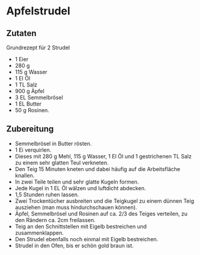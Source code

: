# Apfelstrudel

## Zutaten

Grundrezept für 2 Strudel

* 1 Eier
* 280 g
* 115 g Wasser 
* 1 El Öl
* 1 TL Salz
* 900 g Äpfel
* 3 EL Semmelbrösel
* 1 EL Butter
* 50 g Rosinen.

## Zubereitung

* Semmelbrösel in Butter rösten.
* 1 Ei verquirlen.
* Dieses mit 280 g Mehl, 115 g Wasser, 1 El Öl und 1 gestrichenen TL Salz zu einem sehr glatten Teul verkneten.
* Den Teig 15 Minuten kneten und dabei häufig auf die Arbeitsfläche knallen.
* In zwei Teile teilen und sehr glatte Kugeln formen.
* Jede Kugel in 1 EL Öl wälzen und luftdicht abdecken.
* 1,5 Stunden ruhen lassen.
* Zwei Trockentücher ausbreiten und die Teigkugel zu einem dünnen Teig ausziehen (man muss hindurchschauen können).
* Äpfel, Semmelbrösel und Rosinen auf ca. 2/3 des Teiges verteilen, zu den Rändern ca. 2cm freilassen.
* Teig an den Schnittstellen mit Eigelb bestreichen und zusammenklappen.
* Den Strudel ebenfalls noch einmal mit Eigelb bestreichen.
* Strudel in den Ofen, bis er schön gold braun ist.
